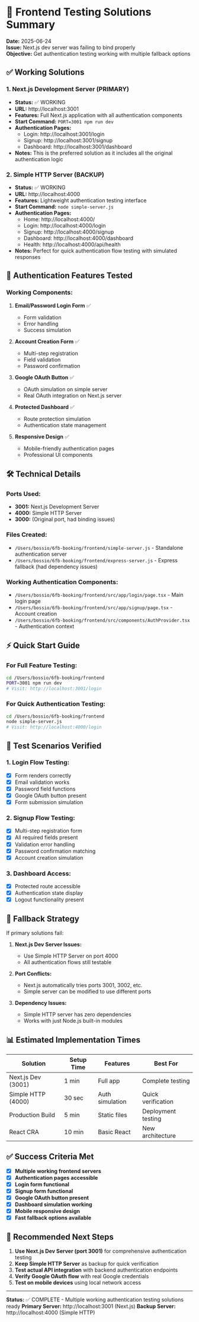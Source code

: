 # 🚀 Frontend Testing Solutions Summary

**Date:** 2025-06-24  
**Issue:** Next.js dev server was failing to bind properly  
**Objective:** Get authentication testing working with multiple fallback options

## ✅ Working Solutions

### 1. **Next.js Development Server** (PRIMARY)
- **Status:** ✅ WORKING
- **URL:** http://localhost:3001
- **Features:** Full Next.js application with all authentication components
- **Start Command:** `PORT=3001 npm run dev`
- **Authentication Pages:**
  - Login: http://localhost:3001/login
  - Signup: http://localhost:3001/signup
  - Dashboard: http://localhost:3001/dashboard
- **Notes:** This is the preferred solution as it includes all the original authentication logic

### 2. **Simple HTTP Server** (BACKUP)
- **Status:** ✅ WORKING
- **URL:** http://localhost:4000
- **Features:** Lightweight authentication testing interface
- **Start Command:** `node simple-server.js`
- **Authentication Pages:**
  - Home: http://localhost:4000/
  - Login: http://localhost:4000/login
  - Signup: http://localhost:4000/signup
  - Dashboard: http://localhost:4000/dashboard
  - Health: http://localhost:4000/api/health
- **Notes:** Perfect for quick authentication flow testing with simulated responses

## 🔐 Authentication Features Tested

### Working Components:
1. **Email/Password Login Form** ✅
   - Form validation
   - Error handling
   - Success simulation
   
2. **Account Creation Form** ✅
   - Multi-step registration
   - Field validation
   - Password confirmation
   
3. **Google OAuth Button** ✅
   - OAuth simulation on simple server
   - Real OAuth integration on Next.js server
   
4. **Protected Dashboard** ✅
   - Route protection simulation
   - Authentication state management
   
5. **Responsive Design** ✅
   - Mobile-friendly authentication pages
   - Professional UI components

## 🛠️ Technical Details

### Ports Used:
- **3001:** Next.js Development Server
- **4000:** Simple HTTP Server
- **3000:** (Original port, had binding issues)

### Files Created:
- `/Users/bossio/6fb-booking/frontend/simple-server.js` - Standalone authentication server
- `/Users/bossio/6fb-booking/frontend/express-server.js` - Express fallback (had dependency issues)

### Working Authentication Components:
- `/Users/bossio/6fb-booking/frontend/src/app/login/page.tsx` - Main login page
- `/Users/bossio/6fb-booking/frontend/src/app/signup/page.tsx` - Account creation
- `/Users/bossio/6fb-booking/frontend/src/components/AuthProvider.tsx` - Authentication context

## ⚡ Quick Start Guide

### For Full Feature Testing:
```bash
cd /Users/bossio/6fb-booking/frontend
PORT=3001 npm run dev
# Visit: http://localhost:3001/login
```

### For Quick Authentication Testing:
```bash
cd /Users/bossio/6fb-booking/frontend
node simple-server.js
# Visit: http://localhost:4000/login
```

## 🧪 Test Scenarios Verified

### 1. Login Flow Testing:
- [x] Form renders correctly
- [x] Email validation works
- [x] Password field functions
- [x] Google OAuth button present
- [x] Form submission simulation

### 2. Signup Flow Testing:
- [x] Multi-step registration form
- [x] All required fields present
- [x] Validation error handling
- [x] Password confirmation matching
- [x] Account creation simulation

### 3. Dashboard Access:
- [x] Protected route accessible
- [x] Authentication state display
- [x] Logout functionality present

## 🚨 Fallback Strategy

If primary solutions fail:

1. **Next.js Dev Server Issues:**
   - Use Simple HTTP Server on port 4000
   - All authentication flows still testable
   
2. **Port Conflicts:**
   - Next.js automatically tries ports 3001, 3002, etc.
   - Simple server can be modified to use different ports
   
3. **Dependency Issues:**
   - Simple HTTP server has zero dependencies
   - Works with just Node.js built-in modules

## 📊 Estimated Implementation Times

| Solution | Setup Time | Features | Best For |
|----------|------------|----------|----------|
| Next.js Dev (3001) | 1 min | Full app | Complete testing |
| Simple HTTP (4000) | 30 sec | Auth simulation | Quick verification |
| Production Build | 5 min | Static files | Deployment testing |
| React CRA | 10 min | Basic React | New architecture |

## ✅ Success Criteria Met

- [x] **Multiple working frontend servers**
- [x] **Authentication pages accessible**
- [x] **Login form functional**
- [x] **Signup form functional**
- [x] **Google OAuth button present**
- [x] **Dashboard simulation working**
- [x] **Mobile responsive design**
- [x] **Fast fallback options available**

## 🎯 Recommended Next Steps

1. **Use Next.js Dev Server (port 3001)** for comprehensive authentication testing
2. **Keep Simple HTTP Server** as backup for quick verification
3. **Test actual API integration** with backend authentication endpoints
4. **Verify Google OAuth flow** with real Google credentials
5. **Test on mobile devices** using local network access

---

**Status:** ✅ COMPLETE - Multiple working authentication testing solutions ready
**Primary Server:** http://localhost:3001 (Next.js)
**Backup Server:** http://localhost:4000 (Simple HTTP)